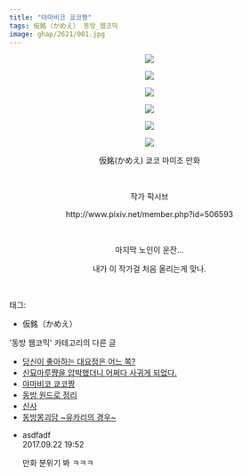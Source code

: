 ```yaml
---
title: "야마비코 쿄코짱"
tags: 仮銘（かめえ） 동방_웹코믹
image: ghap/2621/001.jpg
---
```

<div class="article">
<p style="text-align: center; clear: none; float: none;"><img src="{{ site.nasurl }}/ghap/2621/001.jpg"/></p>
<p style="text-align: center; clear: none; float: none;"><img src="{{ site.nasurl }}/ghap/2621/002.jpg"/></p>
<p style="text-align: center; clear: none; float: none;"><img src="{{ site.nasurl }}/ghap/2621/003.jpg"/></p>
<p style="text-align: center; clear: none; float: none;"><img src="{{ site.nasurl }}/ghap/2621/004.jpg"/></p>
<p style="text-align: center; clear: none; float: none;"><img src="{{ site.nasurl }}/ghap/2621/005.jpg"/></p>
<p style="text-align: center; clear: none; float: none;"><img src="{{ site.nasurl }}/ghap/2621/006.jpg"/></p>
<p style="text-align: center; clear: none; float: none;">仮銘(かめえ) 쿄코 마미조 만화</p>
<p style="text-align: center; clear: none; float: none;"><br/></p>
<p style="text-align: center; clear: none; float: none;">작가 픽시브</p>
<p style="text-align: center; clear: none; float: none;">http://www.pixiv.net/member.php?id=506593</p>
<p style="text-align: center; clear: none; float: none;"><br/></p>
<p style="text-align: center; clear: none; float: none;">마지막 노인이 운잔...</p>
<p style="text-align: center; clear: none; float: none;">내가 이 작가걸 처음 올리는게 맞나.</p>
<p><br/></p>
</div><div class="tagTrail">
<p>태그: </p>
<ul>
<li>仮銘（かめえ）</li>
</ul>
</div><div class="another">
<p>'동방 웹코믹' 카테고리의 다른 글</p>
<ul>
<li><a href="/2016-10-17-ghap_2623">당신이 좋아하는 대요정은 어느 쪽?</a></li>
<li><a href="/2016-10-17-ghap_2622">신묘마루쨩을 압박했더니 어쩌다 사귀게 되었다.</a></li>
<li><a href="/2016-10-17-ghap_2621">야마비코 쿄코짱</a></li>
<li><a href="/2016-10-16-ghap_2616">동방 원드로 정리</a></li>
<li><a href="/2016-10-16-ghap_2614">신사</a></li>
<li><a href="/2016-10-15-ghap_2605">동방몽괴담 ~유카리의 경우~</a></li>
</ul>
</div><div class="cb_module cb_fluid">
<div class="cb_wrt cb_profile">
<div class="comment">
<ul>
<li class="cb_thumb_off" id="comment15088484">
<div class="cb_comment_area">
<div class="cb_info_area">
<div class="cb_section">
<span class="cb_nick_name">asdfadf</span>
</div>
<div class="cb_section">
<span class="cb_date">2017.09.22 19:52 </span>
</div>
</div>
<div class="cb_dsc_comment">
<p class="cb_dsc">
											만화 분위기 봐 ㅋㅋㅋ
										</p>
</div>
</div></li>
</ul>
</div>
</div><!-- commentList close -->
</div>